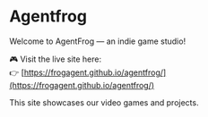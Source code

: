 # Agentfrog

Welcome to AgentFrog — an indie game studio!

🎮 Visit the live site here:  
👉 [https://frogagent.github.io/agentfrog/](https://frogagent.github.io/agentfrog/)

This site showcases our video games and projects.
